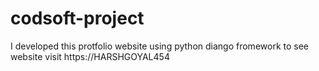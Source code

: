 # codsoft-project
I developed this protfolio website using python diango fromework to see website visit https://HARSHGOYAL454

